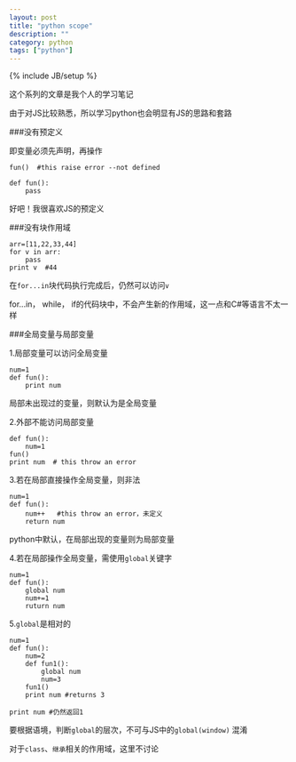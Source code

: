 ```yaml
---
layout: post
title: "python scope"
description: ""
category: python
tags: ["python"]
---
```

{% include JB/setup %}

这个系列的文章是我个人的学习笔记

由于对JS比较熟悉，所以学习python也会明显有JS的思路和套路

###没有预定义


即变量必须先声明，再操作

	
	fun()  #this raise error --not defined
	
	def fun():
		pass


好吧！我很喜欢JS的预定义


###没有块作用域


	arr=[11,22,33,44]
	for v in arr:
		pass
	print v  #44

在`for...in`块代码执行完成后，仍然可以访问`v`

for...in， while， if的代码块中，不会产生新的作用域，这一点和C#等语言不太一样


###全局变量与局部变量

1.局部变量可以访问全局变量

	num=1
	def fun():
		print num

局部未出现过的变量，则默认为是全局变量


2.外部不能访问局部变量

	def fun():
		num=1
	fun()
	print num  # this throw an error


3.若在局部直接操作全局变量，则非法


	num=1
	def fun():
		num++   #this throw an error，未定义
		return num 

python中默认，在局部出现的变量则为局部变量


4.若在局部操作全局变量，需使用`global`关键字

	num=1
	def fun():
		global num
		num+=1
		ruturn num

5.`global`是相对的

	num=1
	def fun():
		num=2
		def fun1():
			global num
			num=3
		fun1()  
		print num #returns 3

	print num #仍然返回1
		
		
要根据语境，判断`global`的层次，不可与JS中的`global(window)`
混淆


对于`class`、`继承`相关的作用域，这里不讨论

